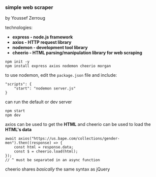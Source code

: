 ### simple web scraper

by Youssef Zerroug

technologies:

- **express - node.js framework**
- **axios - HTTP request library**
- **nodemon - development tool library**
- **cheerio - HTML parsing/manipulation library for web scraping**

```
npm init -y
npm install express axios nodemon cheerio morgan
```

to use nodemon, edit the `package.json` file and include:

```
"scripts": {
    "start": "nodemon server.js"
}
```

can run the default or dev server

```
npm start
npm dev
```

axios can be used to get the **HTML** and cheerio can be used to load the **HTML's data**

```
await axios("https://us.bape.com/collections/gender-men").then((response) => {
    const html = response.data;
    const $ = cheerio.load(html);
});
// ^ must be separated in an async function
```

cheerio shares *basically* the same syntax as jQuery
